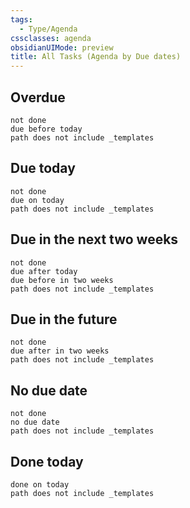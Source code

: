 ```yaml
---
tags:
  - Type/Agenda
cssclasses: agenda
obsidianUIMode: preview
title: All Tasks (Agenda by Due dates)
---
```


## Overdue

```tasks
not done
due before today
path does not include _templates
```

## Due today

```tasks
not done
due on today
path does not include _templates
```

## Due in the next two weeks

```tasks
not done
due after today
due before in two weeks
path does not include _templates
```

## Due in the future

```tasks
not done
due after in two weeks
path does not include _templates
```

## No due date

```tasks
not done
no due date
path does not include _templates
```

## Done today

```tasks
done on today
path does not include _templates
```

